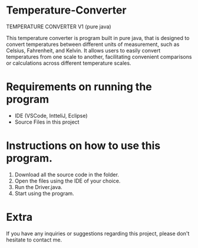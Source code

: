 # Temperature-Converter

TEMPERATURE CONVERTER V1 (pure java)

This temperature converter is program built in pure java, that is  designed to convert temperatures between different units of measurement, such as Celsius, Fahrenheit, and Kelvin.
It allows users to easily convert temperatures from one scale to another, facilitating convenient comparisons or calculations across different temperature scales.


# Requirements on running the program
- IDE (VSCode, IntteliJ, Eclipse)
- Source Files in this project


# Instructions on how to use this program.

1. Download all the source code in the folder.
2. Open the files using the IDE of your choice.
3. Run the Driver.java.
4. Start using the program.


# Extra

If you have any inquiries or suggestions regarding this project, please don't hesitate to contact me.
